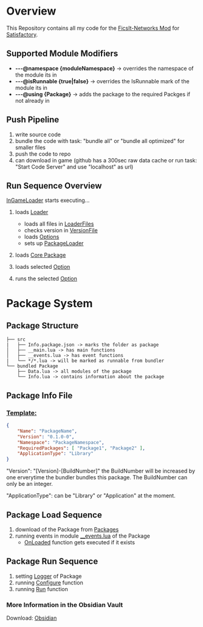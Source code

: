 # Overview

This Repository contains all my code for the [FicsIt-Networks Mod](https://github.com/Panakotta00/FicsIt-Networks) for [Satisfactory](https://www.satisfactorygame.com).

## Supported Module Modifiers

- **---@namespace {moduleNamespace}** -> overrides the namespace of the module its in
- **---@isRunnable {true|false}** -> overrides the IsRunnable mark of the module its in
- **---@using {Package}** -> adds the package to the required Packges if not already in

## Push Pipeline

1. write source code
2. bundle the code with task: "bundle all" or "bundle all optimized" for smaller files
3. push the code to repo
4. can download in game (github has a 300sec raw data cache or run task: "Start Code Server" and use "localhost" as url)

## Run Sequence Overview

[InGameLoader](https://github.com/derFreemaker/Satisfactory/blob/main/Github-Loading/GithubLoaderInGame.lua) starts executing...

1. loads [Loader](https://github.com/derFreemaker/Satisfactory/blob/main/Github-Loading/Loader.lua)

   - loads all files in [LoaderFiles](https://github.com/derFreemaker/Satisfactory/blob/main/Github-Loading/Loader/)
   - checks version in [VersionFile](https://github.com/derFreemaker/Satisfactory/blob/main/Github-Loading/Version.latest.txt)
   - loads [Options](https://github.com/derFreemaker/Satisfactory/blob/main/Github-Loading/00_Options.lua)
   - sets up [PackageLoader](https://github.com/derFreemaker/Satisfactory/blob/main/Github-Loading/Loader/100_PackageLoader.lua)

2. loads [Core Package](https://github.com/derFreemaker/Satisfactory/blob/main/src/Core)
3. loads selected [Option](https://github.com/derFreemaker/Satisfactory/blob/main/Github-Loading/GithubLoaderInGame.lua#L2)
4. runs the selected [Option](https://github.com/derFreemaker/Satisfactory/blob/main/Github-Loading/GithubLoaderInGame.lua#L2)

# Package System

## Package Structure

```text
├── src
|   ├── Info.package.json -> marks the folder as package
│   ├── __main.lua -> has main functions
│   ├── __events.lua -> has event functions
|   └── */*.lua -> will be marked as runnable from bundler
└── bundled Package
    ├── Data.lua -> all modules of the package
    └── Info.lua -> contains information about the package

```

## Package Info File

### [Template:](https://github.com/derFreemaker/Satisfactory/blob/main/PackageTemplate/Info.package.json)

```json
{
    "Name": "PackageName",
    "Version": "0.1.0-0",
    "Namespace": "PackageNamespace",
    "RequiredPackages": [ "Package1", "Package2" ],
    "ApplicationType": "Library"
}

```

"Version": "[Version]-[BuildNumber]" the BuildNumber will be increased by one erverytime the bundler bundles this package.
The BuildNumber can only be an integer.

"ApplicationType": can be "Library" or "Application" at the moment.

## Package Load Sequence

1. download of the Package from [Packages](https://github.com/derFreemaker/Satisfactory/blob/main/Packages/)
2. running events in module [__events.lua](https://github.com/derFreemaker/Satisfactory/blob/main/PackageTemplate/__events.lua) of the Package
   - [OnLoaded](https://github.com/derFreemaker/Satisfactory/blob/main/PackageTemplate/__events.lua#L4) function gets executed if it exists

## Package Run Sequence

1. setting [Logger](https://github.com/derFreemaker/Satisfactory/blob/main/PackageTemplate/__main.lua#L2) of Package
2. running [Configure](https://github.com/derFreemaker/Satisfactory/blob/main/PackageTemplate/__main.lua#L5) function
3. running [Run](https://github.com/derFreemaker/Satisfactory/blob/main/PackageTemplate/__main.lua#L9) function

### More Information in the Obsidian Vault

Download: [Obsidian](https://obsidian.md)
